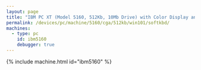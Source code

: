 ```yaml
---
layout: page
title: "IBM PC XT (Model 5160, 512Kb, 10Mb Drive) with Color Display and Soft Keyboard running Windows 1.01"
permalink: /devices/pc/machine/5160/cga/512kb/win101/softkbd/
machines:
  - type: pc
    id: ibm5160
    debugger: true
---
```


{% include machine.html id="ibm5160" %}
